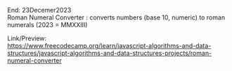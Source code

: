 End: 23Decemer2023</br>
Roman Numeral Converter : converts numbers (base 10, numeric) to roman numerals (2023 = MMXXIII)</br>

Link/Preview:</br>
https://www.freecodecamp.org/learn/javascript-algorithms-and-data-structures/javascript-algorithms-and-data-structures-projects/roman-numeral-converter
